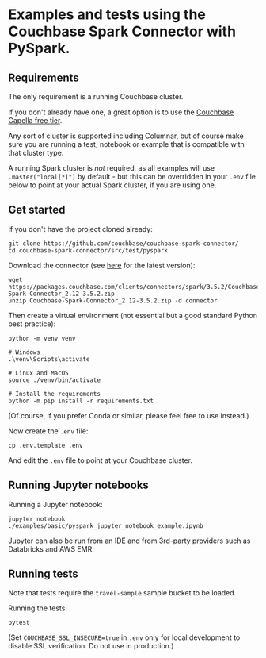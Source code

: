 # Examples and tests using the Couchbase Spark Connector with PySpark.

## Requirements
The only requirement is a running Couchbase cluster.  

If you don't already have one, a great option is to use the [Couchbase Capella free tier](https://docs.couchbase.com/cloud/get-started/create-account.html).

Any sort of cluster is supported including Columnar, but of course make sure you are running a test, notebook or example that is compatible with that cluster type.

A running Spark cluster is _not_ required, as all examples will use `.master("local[*]")` by default - but this can be overridden in your `.env` file below to point at your actual Spark cluster, if you are using one.

## Get started
If you don't have the project cloned already:
```
git clone https://github.com/couchbase/couchbase-spark-connector/
cd couchbase-spark-connector/src/test/pyspark
```

Download the connector (see [here](https://docs.couchbase.com/spark-connector/current/download-links.html) for the latest version):
```
wget https://packages.couchbase.com/clients/connectors/spark/3.5.2/Couchbase-Spark-Connector_2.12-3.5.2.zip
unzip Couchbase-Spark-Connector_2.12-3.5.2.zip -d connector
```

Then create a virtual environment (not essential but a good standard Python best practice):

```
python -m venv venv

# Windows
.\venv\Scripts\activate

# Linux and MacOS
source ./venv/bin/activate

# Install the requirements
python -m pip install -r requirements.txt
```
(Of course, if you prefer Conda or similar, please feel free to use instead.)

Now create the `.env` file:

```
cp .env.template .env
```

And edit the `.env` file to point at your Couchbase cluster.

## Running Jupyter notebooks
Running a Jupyter notebook:
```
jupyter notebook ./examples/basic/pyspark_jupyter_notebook_example.ipynb
```

Jupyter can also be run from an IDE and from 3rd-party providers such as Databricks and AWS EMR.

## Running tests
Note that tests require the `travel-sample` sample bucket to be loaded.

Running the tests:
```
pytest
```

(Set `COUCHBASE_SSL_INSECURE=true` in `.env` only for local development to disable SSL verification. Do not use in production.)